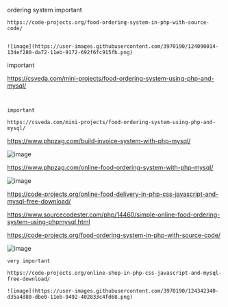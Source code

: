 ordering system  important
~~~~~~~~~~~~~~~~~~
https://code-projects.org/food-ordering-system-in-php-with-source-code/


![image](https://user-images.githubusercontent.com/3970190/124090014-134ef280-da72-11eb-9172-692f6fc915fb.png)

~~~~~~~~~~~~~~~~~~~~~~~~~~~~~~~~~~~~~~~~~~~~~~~~~~~~~~~~~~~~~~~~~~~~~~~

important

https://csveda.com/mini-projects/food-ordering-system-using-php-and-mysql/



~~~~~~~~~~~~~~~~~~~~~~~~~~~~~~~~~~~~~~~~~~~~~~~~~~~~~~~~~~~~~~~~~~~~~~~~~~~~~~~


important

https://csveda.com/mini-projects/food-ordering-system-using-php-and-mysql/

~~~~~~~~~~~~~~~~~~~~~~~~~~~~~~~~~~~~~~~~~~~~~~~~~~~~~~~~~~~~~~~~~~~~~~~~~~~~~~~




https://www.phpzag.com/build-invoice-system-with-php-mysql/


![image](https://user-images.githubusercontent.com/3970190/124083237-4477f480-da6b-11eb-845d-e6ea6e92e44b.png)


https://www.phpzag.com/online-food-ordering-system-with-php-mysql/

![image](https://user-images.githubusercontent.com/3970190/124083917-0c24e600-da6c-11eb-8a7c-368e697f164f.png)


https://code-projects.org/online-food-delivery-in-php-css-javascript-and-mysql-free-download/



https://www.sourcecodester.com/php/14460/simple-online-food-ordering-system-using-phpmysql.html


https://code-projects.org/food-ordering-system-in-php-with-source-code/

![image](https://user-images.githubusercontent.com/3970190/124088978-185f7200-da71-11eb-9f6d-e57fa700921a.png)

~~~~~~~~~~~~~~~~~~~~~~~~~~~~~~~~~~~~~~~~~~~~~~~~~~~~~~~~~~~~~~~~~~~~~~~~~~~~~~~~~~~~~~~~~~~~~~~~~~~~~~~~~~~~~~~~~~~~~~~
very important

https://code-projects.org/online-shop-in-php-css-javascript-and-mysql-free-download/

![image](https://user-images.githubusercontent.com/3970190/124342340-d35a4d80-dbe0-11eb-9492-402833c4fd68.png)

~~~~~~~~~~~~~~~~~~~~~~~~~~~~~~~~~~~~~~~~~~~~~~~~~~~~~~~~~~~~~~~~~~~~~~~~~~~~~~~~~~~~~~~~~~~~~~~~~~~~~~~~~~~~~~~~~~~~~~~~~~

